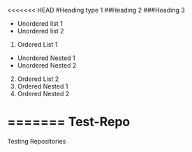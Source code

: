 <<<<<<< HEAD
#Heading type 1
##Heading 2
###Heading 3

* Unordered list 1
* Unordered list 2

1. Ordered List 1
  * Unordered Nested 1
  * Unordered Nested 2
2. Ordered List 2
  1. Ordered Nested 1
  2. Ordered Nested 2

=======
Test-Repo
=========

Testing Repositories